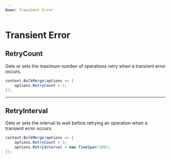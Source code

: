 ```yaml
---
Name: Transient Error
---
```


# Transient Error

## RetryCount
Gets or sets the maximum number of operations retry when a transient error occurs.


```csharp
context.BulkMerge(options => {
	options.RetryCount = 3;
});
```

---

## RetryInterval
Gets or sets the interval to wait before retrying an operation when a transient error occurs.


```csharp
context.BulkMerge(options => {
	options.RetryCount = 3;
	options.RetryInterval = new TimeSpan(100);
});

```
